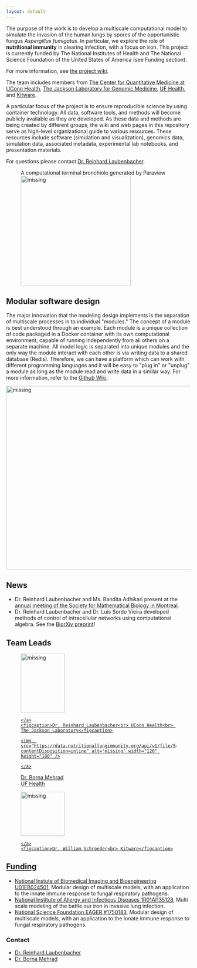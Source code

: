 ```yaml
---
layout: default
---
```


The purpose of the work is to develop a multiscale computational model to simulate the invasion of the human lungs by spores of the opportunistic fungus _Aspergillus fumigatus_. In particular, we explore the role of **nutritional immunity** in clearing  infection, with a focus on iron. This project is currently funded by The National Institutes of Health and The National Science Foundation of the United States of America (see Funding section).

For more information, see [the project wiki](https://github.com/LungFungalGrowth/LungFungalGrowth.github.io/wiki).

The team includes members from [The Center for Quantitative Medicine at UConn Health](https://health.uconn.edu/laubenbacher/), [The Jackson Laboratory for Genomic Medicine](https://www.jax.org/about-us/locations/farmington), [UF Health](https://ufhealth.org/), and [Kitware](https://www.kitware.com/).



A particular focus of the project is to ensure reproducible science by using container technology. All data, software tools, and methods will become publicly available as they are developed. As these data and methods are being created by different groups, the wiki and web pages in this repository serve as high-level organizational guide to various resources. These resources include software (simulation and visualization), genomics data, simulation data, associated metadata, experimental lab notebooks, and presentation materials.

For questions please contact [Dr. Reinhard Laubenbacher](mailto:laubenbacher@uchc.edu).

<figure>
    <figcaption>A computational terminal bronchiole generated by Paraview </figcaption>
    <img src="https://data.nutritionallungimmunity.org/api/v1/file/5d726923ef2e2603553c569f/download?contentDisposition=inline" alt='missing' width="300" height="300" />    
</figure>

## Modular software design
The major innovation that the modeling design implements is the separation of multiscale processes in    to individual "modules." The concept of a module is best understood through an example. Each module is a unique collection of code packaged in a Docker container with its own computational environment, capable of running independently from all others on a separate machine. All model logic is separated into unique modules and the only way the module interact with each other is via writing data to a shared database (Redis). Therefore, we can have a platform which can work with different programming languages and it will be easy to "plug in" or "unplug" a module as long as the module read and write data in a similar way. For more information, refer to the [Github Wiki](https://github.com/LungFungalGrowth/invasive-aspergillosis/wiki).

<img src="https://data.nutritionallungimmunity.org/api/v1/file/5d960c3eef2e2603553c5777/download?contentDisposition=inline" alt='missing' width="1000"     height="500" />



## News
* Dr. Reinhard Laubenbacher and Ms. Bandita Adhikari present at the [annual meeting of the Society for Mathematical Biology in Montreal](http://www.smb2019.org/).
* Dr. Reinhard Laubenbacher and Dr. Luis Sordo Vieira developed methods of control of intracellular networks using computational algebra. See the [BiorXiv preprint](https://www.biorxiv.org/content/10.1101/682989v1)!
## Team Leads
<figure>
    <a href="https://facultydirectory.uchc.edu/profile?profileId=Laubenbacher-Reinhard">
    <img  src="https://data.nutritionallungimmunity.org/api/v1/file/5d7262b3ef2e2603553c5696/download?contentDisposition=inline" alt='missing' width="120" height="160" />

    </a>
    <figcaption>Dr. Reinhard Laubenbacher<br> UConn Health<br> The Jackson Laboratory</figcaption>
</figure>
<figure>
    <a href="https://pulmonary.medicine.ufl.edu/about-us/faculty/borna-mehrad-md/">


    <img  src="https://data.nutritionallungimmunity.org/api/v1/file/5d7262b2ef2e2603553c5693/download?contentDisposition=inline" alt='missing' width="120" height="180" />

    </a>

<figcaption>Dr. Borna Mehrad<br> UF Health</figcaption>
</figure>
<figure>
    <a href="https://www.kitware.com/will-schroeder/">
    <img  src="https://data.nutritionallungimmunity.org/api/v1/file/5d7262b3ef2e2603553c5699/download?contentDisposition=inline" alt='missing' width="120" height="120" />

    </a>
    <figcaption>Dr. William Schroeder<br> Kitware</figcaption>
</figure>


## Funding
- [National Instute of Biomedical Imaging and Bioengineering U01EB024501](https://projectreporter.nih.gov/project_info_description.cfm?aid=9567990), Modular design of multiscale models, with an application to the innate immune response to fungal respiratory pathogens.
- [National Institute of Allergy and Infectious Diseases 1R01AI135128](https://projectreporter.nih.gov/project_info_description.cfm?projectnumber=1R01AI135128-01), Multi scale modeling of the battle our iron in invasive lung infection.
- [National Science Foundation EAGER #1750183](https://nsf.gov/awardsearch/showAward?AWD_ID=1750183&HistoricalAwards=false), Modular design of multiscale models, with an application to the innate immune response to fungal respiratory pathogens.

### Contact
- [Dr. Reinhard Laubenbacher](mailto:laubenbacher@uchc.edu)
- [Dr. Borna Mehrad](mailto:Millie.Ramos@medicine.ufl.edu)
